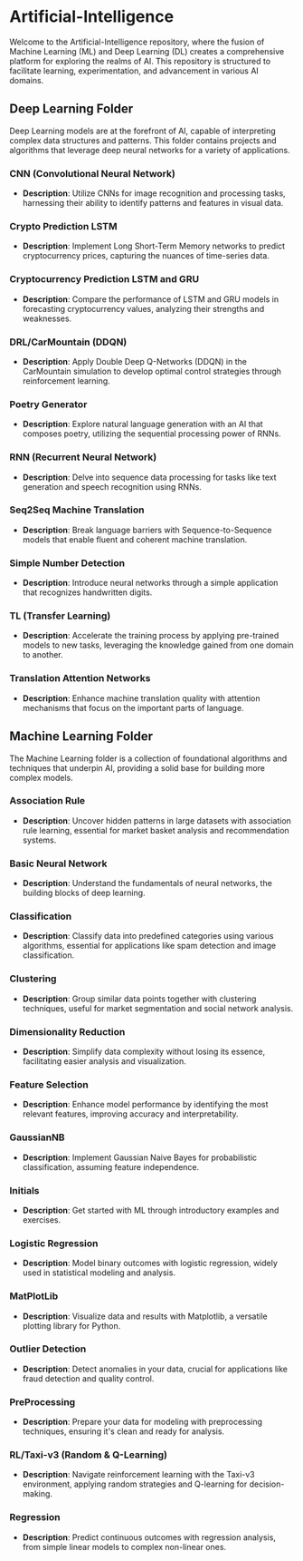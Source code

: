 # Artificial-Intelligence

Welcome to the Artificial-Intelligence repository, where the fusion of Machine Learning (ML) and Deep Learning (DL) creates a comprehensive platform for exploring the realms of AI. This repository is structured to facilitate learning, experimentation, and advancement in various AI domains.

## Deep Learning Folder

Deep Learning models are at the forefront of AI, capable of interpreting complex data structures and patterns. This folder contains projects and algorithms that leverage deep neural networks for a variety of applications.

### CNN (Convolutional Neural Network)
- **Description**: Utilize CNNs for image recognition and processing tasks, harnessing their ability to identify patterns and features in visual data.

### Crypto Prediction LSTM
- **Description**: Implement Long Short-Term Memory networks to predict cryptocurrency prices, capturing the nuances of time-series data.

### Cryptocurrency Prediction LSTM and GRU
- **Description**: Compare the performance of LSTM and GRU models in forecasting cryptocurrency values, analyzing their strengths and weaknesses.

### DRL/CarMountain (DDQN)
- **Description**: Apply Double Deep Q-Networks (DDQN) in the CarMountain simulation to develop optimal control strategies through reinforcement learning.

### Poetry Generator
- **Description**: Explore natural language generation with an AI that composes poetry, utilizing the sequential processing power of RNNs.

### RNN (Recurrent Neural Network)
- **Description**: Delve into sequence data processing for tasks like text generation and speech recognition using RNNs.

### Seq2Seq Machine Translation
- **Description**: Break language barriers with Sequence-to-Sequence models that enable fluent and coherent machine translation.

### Simple Number Detection
- **Description**: Introduce neural networks through a simple application that recognizes handwritten digits.

### TL (Transfer Learning)
- **Description**: Accelerate the training process by applying pre-trained models to new tasks, leveraging the knowledge gained from one domain to another.

### Translation Attention Networks
- **Description**: Enhance machine translation quality with attention mechanisms that focus on the important parts of language.

## Machine Learning Folder

The Machine Learning folder is a collection of foundational algorithms and techniques that underpin AI, providing a solid base for building more complex models.

### Association Rule
- **Description**: Uncover hidden patterns in large datasets with association rule learning, essential for market basket analysis and recommendation systems.

### Basic Neural Network
- **Description**: Understand the fundamentals of neural networks, the building blocks of deep learning.

### Classification
- **Description**: Classify data into predefined categories using various algorithms, essential for applications like spam detection and image classification.

### Clustering
- **Description**: Group similar data points together with clustering techniques, useful for market segmentation and social network analysis.

### Dimensionality Reduction
- **Description**: Simplify data complexity without losing its essence, facilitating easier analysis and visualization.

### Feature Selection
- **Description**: Enhance model performance by identifying the most relevant features, improving accuracy and interpretability.

### GaussianNB
- **Description**: Implement Gaussian Naive Bayes for probabilistic classification, assuming feature independence.

### Initials
- **Description**: Get started with ML through introductory examples and exercises.

### Logistic Regression
- **Description**: Model binary outcomes with logistic regression, widely used in statistical modeling and analysis.

### MatPlotLib
- **Description**: Visualize data and results with Matplotlib, a versatile plotting library for Python.

### Outlier Detection
- **Description**: Detect anomalies in your data, crucial for applications like fraud detection and quality control.

### PreProcessing
- **Description**: Prepare your data for modeling with preprocessing techniques, ensuring it's clean and ready for analysis.

### RL/Taxi-v3 (Random & Q-Learning)
- **Description**: Navigate reinforcement learning with the Taxi-v3 environment, applying random strategies and Q-learning for decision-making.

### Regression
- **Description**: Predict continuous outcomes with regression analysis, from simple linear models to complex non-linear ones.

